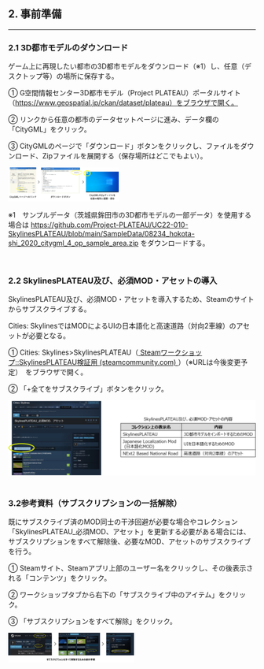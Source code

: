 ## 2.  事前準備

------

### 2.1 3D都市モデルのダウンロード

ゲーム上に再現したい都市の3D都市モデルをダウンロード（※1）し、任意（デスクトップ等）の場所に保存する。 

① G空間情報センター3D都市モデル（Project PLATEAU）ポータルサイト（https://www.geospatial.jp/ckan/dataset/plateau）をブラウザで開く。

② リンクから任意の都市のデータセットページに進み、データ欄の「CityGML」をクリック。

③ CityGMLのページで「ダウンロード」ボタンをクリックし、ファイルをダウンロード、Zipファイルを展開する（保存場所はどこでもよい）。



<img src="../resources/userMan/1-2-1-1.png" style="zoom: 22%;" />



※1　サンプルデータ（茨城県鉾田市の3D都市モデルの一部データ）を使用する場合は
 https://github.com/Project-PLATEAU/UC22-010-SkylinesPLATEAU/blob/main/SampleData/08234_hokota-shi_2020_citygml_4_op_sample_area.zip をダウンロードする。

<br>

### 2.2 SkylinesPLATEAU及び、必須MOD・アセットの導入

SkylinesPLATEAU及び、必須MOD・アセットを導入するため、Steamのサイトからサブスクライブする。

Cities: SkylinesではMODによるUIの日本語化と高速道路（対向2車線）のアセットが必要となる。

① Cities: Skylines>SkylinesPLATEAU（[ Steam](https://steamcommunity.com/sharedfiles/filedetails/?id=3108309824)[ワークショップ](https://steamcommunity.com/sharedfiles/filedetails/?id=3108309824)[::](https://steamcommunity.com/sharedfiles/filedetails/?id=3108309824)[SkylinesPLATEAU](https://steamcommunity.com/sharedfiles/filedetails/?id=3108309824)[検証用 ](https://steamcommunity.com/sharedfiles/filedetails/?id=3108309824)[(steamcommunity.com) ](https://steamcommunity.com/sharedfiles/filedetails/?id=3108309824)）（※URLは今後変更予定）　をブラウザで開く。

② 「+全てをサブスクライブ」ボタンをクリック。



<img src="../resources/userMan/1-2-2-1.png" style="zoom: 50%;" />

<br>
<br>

### 3.2参考資料（サブスクリプションの一括解除）

既にサブスクライブ済のMOD同士の干渉回避が必要な場合やコレクション「SkylinesPLATEAU_必須MOD、アセット」を更新する必要がある場合には、サブスクリプションをすべて解除後、必要なMOD、アセットのサブスクライブを行う。

① Steamサイト、Steamアプリ上部のユーザー名をクリックし、その後表示される「コンテンツ」をクリック。

② ワークショップタブから右下の「サブスクライブ中のアイテム」をクリック。

③ 「サブスクリプションをすべて解除」をクリック。



<img src="../resources/userMan/1-2-2-2.png" style="zoom:25%;" />

<br><br>

